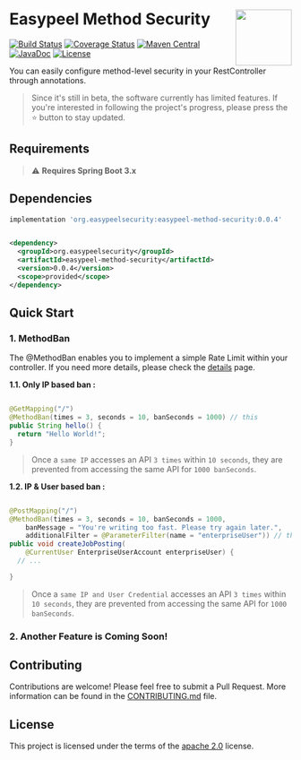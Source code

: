 # <img src="https://github.com/easypeel-security/spring-method-ban/assets/13290706/0d83c171-4f62-44b3-8a36-e3a86898b954" align="right" width="100">Easypeel Method Security

[![Build Status](https://github.com/easypeel-security/easypeel-method-security/actions/workflows/on-push.yml/badge.svg)](https://github.com/easypeel-security/easypeel-method-security/actions/workflows/on-push.yml)
[![Coverage Status](https://codecov.io/gh/easypeel-security/easypeel-method-security/graph/badge.svg?token=9FUJAWJB5W)](https://codecov.io/gh/easypeel-security/easypeel-method-security)
[![Maven Central](https://img.shields.io/maven-central/v/org.easypeelsecurity/easypeel-method-security.svg?label=Maven%20Central&color=)](https://mvnrepository.com/artifact/org.easypeelsecurity/easypeel-method-security)
[![JavaDoc](https://javadoc.io/badge2/org.easypeelsecurity/easypeel-method-security/javadoc.svg)](https://javadoc.io/doc/org.easypeelsecurity/easypeel-method-security)
[![License](https://img.shields.io/:license-apache-brightgreen.svg)](http://www.apache.org/licenses/LICENSE-2.0.html)

You can easily configure method-level security in your
RestController through annotations.

> Since it's still in beta, the software currently has limited features. If you're interested in
> following the project's progress, please press the ⭐ button to stay updated.

## Requirements

> ⚠️ **Requires Spring Boot 3.x**

## Dependencies

```groovy
implementation 'org.easypeelsecurity:easypeel-method-security:0.0.4'
```

```xml

<dependency>
  <groupId>org.easypeelsecurity</groupId>
  <artifactId>easypeel-method-security</artifactId>
  <version>0.0.4</version>
  <scope>provided</scope>
</dependency>
```

## Quick Start

### 1. MethodBan

The @MethodBan enables you to implement a simple Rate Limit within your controller.
If you need more details, please check the [details] page.

[details]: https://github.com/easypeel-security/easypeel-method-security/wiki/MethodBan

**1.1. Only IP based ban :**

```java

@GetMapping("/")
@MethodBan(times = 3, seconds = 10, banSeconds = 1000) // this
public String hello() {
  return "Hello World!";
}
```

> Once a `same IP` accesses an API `3 times` within `10 seconds`, they are prevented from accessing
> the same API for `1000 banSeconds`.

**1.2. IP & User based ban :**

```java

@PostMapping("/")
@MethodBan(times = 3, seconds = 10, banSeconds = 1000,
    banMessage = "You're writing too fast. Please try again later.",
    additionalFilter = @ParameterFilter(name = "enterpriseUser")) // this
public void createJobPosting(
    @CurrentUser EnterpriseUserAccount enterpriseUser) {
  // ... 

}
```

> Once a `same IP and User Credential` accesses an API `3 times` within `10 seconds`, they are
> prevented from accessing the same API for `1000 banSeconds`.

### 2. Another Feature is Coming Soon!

## Contributing

Contributions are welcome! Please feel free to submit a Pull Request.
More information can be found in the [CONTRIBUTING.md] file.

[CONTRIBUTING.md]: documentation/CONTRIBUTING.md

## License

This project is licensed under the terms of the [apache 2.0] license.

[apache 2.0]: LICENSE.txt


